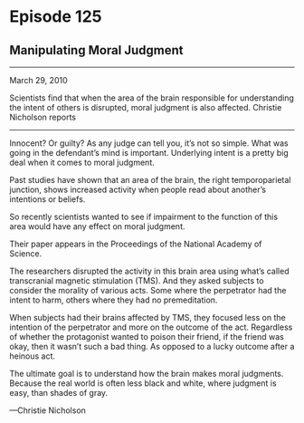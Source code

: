# Episode 125

## Manipulating Moral Judgment

---

March 29, 2010

Scientists find that when the area of the brain responsible for understanding the intent of others is disrupted, moral judgment is also affected. Christie Nicholson reports

---

Innocent? Or guilty? As any judge can tell you, it’s not so simple. What was going in the defendant’s mind is important. Underlying intent is a pretty big deal when it comes to moral judgment.

Past studies have shown that an area of the brain, the right temporoparietal junction, shows increased activity when people read about another’s intentions or beliefs.

So recently scientists wanted to see if impairment to the function of this area would have any effect on moral judgment.

Their paper appears in the Proceedings of the National Academy of Science.

The researchers disrupted the activity in this brain area using what’s called transcranial magnetic stimulation (TMS). And they asked subjects to consider the morality of various acts. Some where the perpetrator had the intent to harm, others where they had no premeditation.

When subjects had their brains affected by TMS, they focused less on the intention of the perpetrator and more on the outcome of the act. Regardless of whether the protagonist wanted to poison their friend, if the friend was okay, then it wasn’t such a bad thing. As opposed to a lucky outcome after a heinous act.

The ultimate goal is to understand how the brain makes moral judgments. Because the real world is often less black and white, where judgment is easy, than shades of gray.

—Christie Nicholson

